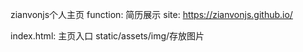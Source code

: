 zianvonjs个人主页
function: 简历展示
site: https://zianvonjs.github.io/


index.html: 主页入口
static/assets/img/存放图片

